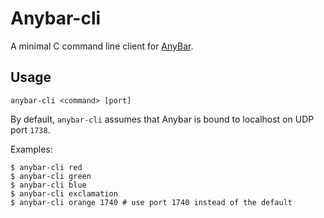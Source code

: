 # Anybar-cli

A minimal C command line client for [AnyBar](https://github.com/tonsky/AnyBar).

## Usage

	anybar-cli <command> [port]

By default, `anybar-cli` assumes that Anybar is bound to localhost on UDP port `1738`.	

Examples:

    $ anybar-cli red    
    $ anybar-cli green    
    $ anybar-cli blue    
    $ anybar-cli exclamation
    $ anybar-cli orange 1740 # use port 1740 instead of the default
